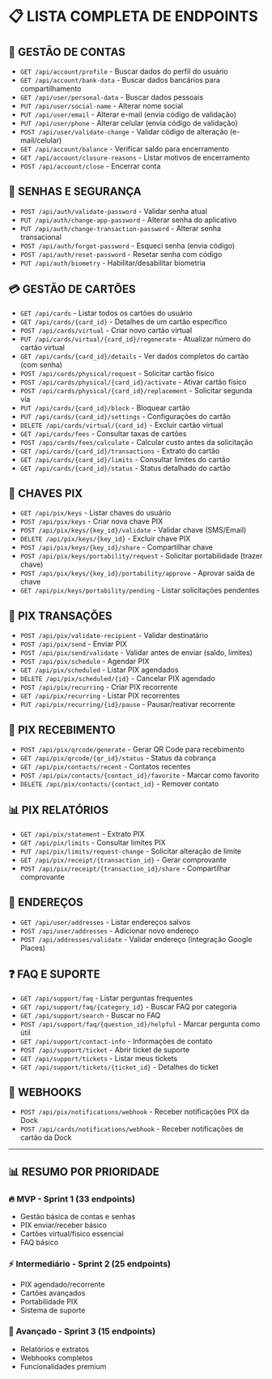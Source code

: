 # 📋 LISTA COMPLETA DE ENDPOINTS

## 👤 **GESTÃO DE CONTAS**
- `GET /api/account/profile` - Buscar dados do perfil do usuário
- `GET /api/account/bank-data` - Buscar dados bancários para compartilhamento
- `GET /api/user/personal-data` - Buscar dados pessoais
- `PUT /api/user/social-name` - Alterar nome social
- `PUT /api/user/email` - Alterar e-mail (envia código de validação)
- `PUT /api/user/phone` - Alterar celular (envia código de validação)
- `POST /api/user/validate-change` - Validar código de alteração (e-mail/celular)
- `GET /api/account/balance` - Verificar saldo para encerramento
- `GET /api/account/closure-reasons` - Listar motivos de encerramento
- `POST /api/account/close` - Encerrar conta

## 🔐 **SENHAS E SEGURANÇA**
- `POST /api/auth/validate-password` - Validar senha atual
- `PUT /api/auth/change-app-password` - Alterar senha do aplicativo
- `PUT /api/auth/change-transaction-password` - Alterar senha transacional
- `POST /api/auth/forgot-password` - Esqueci senha (envia código)
- `POST /api/auth/reset-password` - Resetar senha com código
- `PUT /api/auth/biometry` - Habilitar/desabilitar biometria

## 💳 **GESTÃO DE CARTÕES**
- `GET /api/cards` - Listar todos os cartões do usuário
- `GET /api/cards/{card_id}` - Detalhes de um cartão específico
- `POST /api/cards/virtual` - Criar novo cartão virtual
- `PUT /api/cards/virtual/{card_id}/regenerate` - Atualizar número do cartão virtual
- `GET /api/cards/{card_id}/details` - Ver dados completos do cartão (com senha)
- `POST /api/cards/physical/request` - Solicitar cartão físico
- `POST /api/cards/physical/{card_id}/activate` - Ativar cartão físico
- `POST /api/cards/physical/{card_id}/replacement` - Solicitar segunda via
- `PUT /api/cards/{card_id}/block` - Bloquear cartão
- `PUT /api/cards/{card_id}/settings` - Configurações do cartão
- `DELETE /api/cards/virtual/{card_id}` - Excluir cartão virtual
- `GET /api/cards/fees` - Consultar taxas de cartões
- `POST /api/cards/fees/calculate` - Calcular custo antes da solicitação
- `GET /api/cards/{card_id}/transactions` - Extrato do cartão
- `GET /api/cards/{card_id}/limits` - Consultar limites do cartão
- `GET /api/cards/{card_id}/status` - Status detalhado do cartão

## 🔑 **CHAVES PIX**
- `GET /api/pix/keys` - Listar chaves do usuário
- `POST /api/pix/keys` - Criar nova chave PIX
- `POST /api/pix/keys/{key_id}/validate` - Validar chave (SMS/Email)
- `DELETE /api/pix/keys/{key_id}` - Excluir chave PIX
- `POST /api/pix/keys/{key_id}/share` - Compartilhar chave
- `POST /api/pix/keys/portability/request` - Solicitar portabilidade (trazer chave)
- `POST /api/pix/keys/{key_id}/portability/approve` - Aprovar saída de chave
- `GET /api/pix/keys/portability/pending` - Listar solicitações pendentes

## 💸 **PIX TRANSAÇÕES**
- `POST /api/pix/validate-recipient` - Validar destinatário
- `POST /api/pix/send` - Enviar PIX
- `POST /api/pix/send/validate` - Validar antes de enviar (saldo, limites)
- `POST /api/pix/schedule` - Agendar PIX
- `GET /api/pix/scheduled` - Listar PIX agendados
- `DELETE /api/pix/scheduled/{id}` - Cancelar PIX agendado
- `POST /api/pix/recurring` - Criar PIX recorrente
- `GET /api/pix/recurring` - Listar PIX recorrentes
- `PUT /api/pix/recurring/{id}/pause` - Pausar/reativar recorrente

## 📱 **PIX RECEBIMENTO**
- `POST /api/pix/qrcode/generate` - Gerar QR Code para recebimento
- `GET /api/pix/qrcode/{qr_id}/status` - Status da cobrança
- `GET /api/pix/contacts/recent` - Contatos recentes
- `POST /api/pix/contacts/{contact_id}/favorite` - Marcar como favorito
- `DELETE /api/pix/contacts/{contact_id}` - Remover contato

## 📊 **PIX RELATÓRIOS**
- `GET /api/pix/statement` - Extrato PIX
- `GET /api/pix/limits` - Consultar limites PIX
- `PUT /api/pix/limits/request-change` - Solicitar alteração de limite
- `GET /api/pix/receipt/{transaction_id}` - Gerar comprovante
- `POST /api/pix/receipt/{transaction_id}/share` - Compartilhar comprovante

## 📍 **ENDEREÇOS**
- `GET /api/user/addresses` - Listar endereços salvos
- `POST /api/user/addresses` - Adicionar novo endereço
- `POST /api/addresses/validate` - Validar endereço (integração Google Places)

## ❓ **FAQ E SUPORTE**
- `GET /api/support/faq` - Listar perguntas frequentes
- `GET /api/support/faq/{category_id}` - Buscar FAQ por categoria
- `GET /api/support/search` - Buscar no FAQ
- `POST /api/support/faq/{question_id}/helpful` - Marcar pergunta como útil
- `GET /api/support/contact-info` - Informações de contato
- `POST /api/support/ticket` - Abrir ticket de suporte
- `GET /api/support/tickets` - Listar meus tickets
- `GET /api/support/tickets/{ticket_id}` - Detalhes do ticket

## 🔔 **WEBHOOKS**
- `POST /api/pix/notifications/webhook` - Receber notificações PIX da Dock
- `POST /api/cards/notifications/webhook` - Receber notificações de cartão da Dock

---

## 📊 **RESUMO POR PRIORIDADE**

### **🔥 MVP - Sprint 1 (33 endpoints)**
- Gestão básica de contas e senhas
- PIX enviar/receber básico
- Cartões virtual/físico essencial
- FAQ básico

### **⚡ Intermediário - Sprint 2 (25 endpoints)**
- PIX agendado/recorrente
- Cartões avançados
- Portabilidade PIX
- Sistema de suporte

### **📌 Avançado - Sprint 3 (15 endpoints)**
- Relatórios e extratos
- Webhooks completos
- Funcionalidades premium
